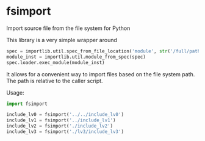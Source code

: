 # fsimport
Import source file from the file system for Python

This library is a very simple wrapper around

```python
spec = importlib.util.spec_from_file_location('module', str('/full/path/to/module'))
module_inst = importlib.util.module_from_spec(spec)
spec.loader.exec_module(module_inst)
```

It allows for a convenient way to import files based on the file system path. The path is relative to the caller script.

Usage:

```python
import fsimport

include_lv0 = fsimport('../../include_lv0')
include_lv1 = fsimport('../include_lv1')
include_lv2 = fsimport('./include_lv2')
include_lv3 = fsimport('./lv3/include_lv3')
```
